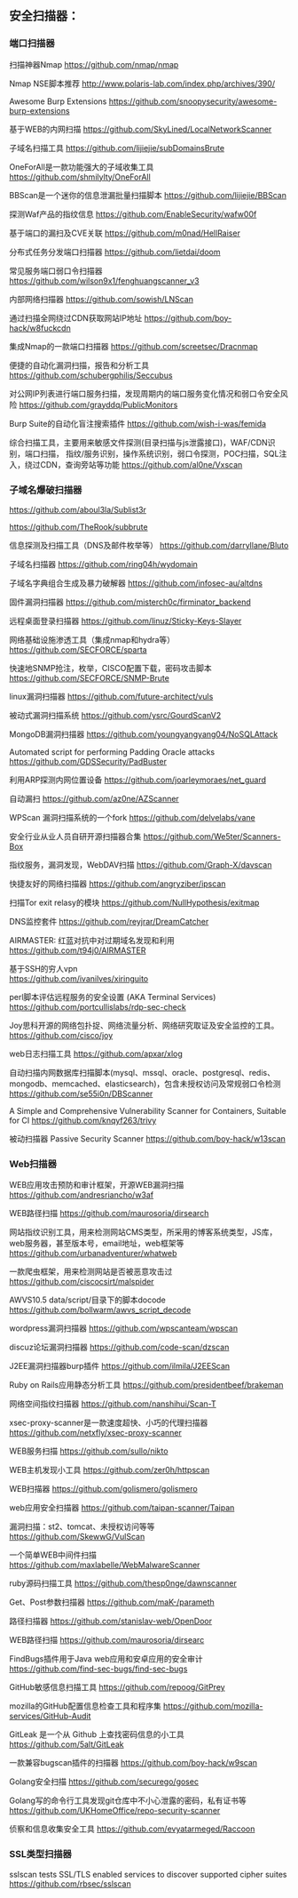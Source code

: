 ## 安全扫描器：

### 端口扫描器

扫描神器Nmap
https://github.com/nmap/nmap

Nmap NSE脚本推荐
http://www.polaris-lab.com/index.php/archives/390/

Awesome Burp Extensions
https://github.com/snoopysecurity/awesome-burp-extensions

基于WEB的内网扫描
https://github.com/SkyLined/LocalNetworkScanner

子域名扫描工具
https://github.com/lijiejie/subDomainsBrute

OneForAll是一款功能强大的子域收集工具
https://github.com/shmilylty/OneForAll

BBScan是一个迷你的信息泄漏批量扫描脚本
https://github.com/lijiejie/BBScan

探测Waf产品的指纹信息
https://github.com/EnableSecurity/wafw00f

基于端口的漏扫及CVE关联
https://github.com/m0nad/HellRaiser

分布式任务分发端口扫描器
https://github.com/lietdai/doom

常见服务端口弱口令扫描器
https://github.com/wilson9x1/fenghuangscanner_v3

内部网络扫描器
https://github.com/sowish/LNScan

通过扫描全网绕过CDN获取网站IP地址
https://github.com/boy-hack/w8fuckcdn

集成Nmap的一款端口扫描器
https://github.com/screetsec/Dracnmap

便捷的自动化漏洞扫描，报告和分析工具
https://github.com/schubergphilis/Seccubus

对公网IP列表进行端口服务扫描，发现周期内的端口服务变化情况和弱口令安全风险 
https://github.com/grayddq/PublicMonitors

Burp Suite的自动化盲注搜索插件 
https://github.com/wish-i-was/femida

综合扫描工具，主要用来敏感文件探测(目录扫描与js泄露接口)，WAF/CDN识别，端口扫描，
指纹/服务识别，操作系统识别，弱口令探测，POC扫描，SQL注入，绕过CDN，查询旁站等功能
https://github.com/al0ne/Vxscan

### 子域名爆破扫描器

https://github.com/aboul3la/Sublist3r

https://github.com/TheRook/subbrute

信息探测及扫描工具（DNS及邮件枚举等）
https://github.com/darryllane/Bluto

子域名扫描器
https://github.com/ring04h/wydomain

子域名字典组合生成及暴力破解器
https://github.com/infosec-au/altdns

固件漏洞扫描器
https://github.com/misterch0c/firminator_backend

远程桌面登录扫描器
https://github.com/linuz/Sticky-Keys-Slayer

网络基础设施渗透工具（集成nmap和hydra等）
https://github.com/SECFORCE/sparta

快速地SNMP抢注，枚举，CISCO配置下载，密码攻击脚本
https://github.com/SECFORCE/SNMP-Brute

linux漏洞扫描器
https://github.com/future-architect/vuls

被动式漏洞扫描系统
https://github.com/ysrc/GourdScanV2

MongoDB漏洞扫描器
https://github.com/youngyangyang04/NoSQLAttack

Automated script for performing Padding Oracle attacks 
https://github.com/GDSSecurity/PadBuster

利用ARP探测内网位置设备
https://github.com/joarleymoraes/net_guard

自动漏扫
https://github.com/az0ne/AZScanner

WPScan 漏洞扫描系统的一个fork
https://github.com/delvelabs/vane

安全行业从业人员自研开源扫描器合集
https://github.com/We5ter/Scanners-Box

指纹服务，漏洞发现，WebDAV扫描
https://github.com/Graph-X/davscan

快捷友好的网络扫描器
https://github.com/angryziber/ipscan

扫描Tor exit relasy的模块
https://github.com/NullHypothesis/exitmap

DNS监控套件 
https://github.com/reyjrar/DreamCatcher

AIRMASTER: 红蓝对抗中对过期域名发现和利用
https://github.com/t94j0/AIRMASTER

基于SSH的穷人vpn  
https://github.com/ivanilves/xiringuito

perl脚本评估远程服务的安全设置 (AKA Terminal Services) 
https://github.com/portcullislabs/rdp-sec-check

Joy思科开源的网络包扑捉、网络流量分析、网络研究取证及安全监控的工具。
https://github.com/cisco/joy

web日志扫描工具
https://github.com/apxar/xlog

自动扫描内网数据库扫描脚本(mysql、mssql、oracle、postgresql、redis、mongodb、memcached、elasticsearch)，包含未授权访问及常规弱口令检测
https://github.com/se55i0n/DBScanner

A Simple and Comprehensive Vulnerability Scanner for Containers, Suitable for CI 
https://github.com/knqyf263/trivy

被动扫描器 Passive Security Scanner 
https://github.com/boy-hack/w13scan

### Web扫描器

WEB应用攻击预防和审计框架，开源WEB漏洞扫描
https://github.com/andresriancho/w3af

WEB路径扫描
https://github.com/maurosoria/dirsearch

网站指纹识别工具，用来检测网站CMS类型，所采用的博客系统类型，JS库，web服务器，甚至版本号，email地址，web框架等
https://github.com/urbanadventurer/whatweb

一款爬虫框架，用来检测网站是否被恶意攻击过
https://github.com/ciscocsirt/malspider

AWVS10.5 data/script/目录下的脚本docode
https://github.com/bollwarm/awvs_script_decode 

wordpress漏洞扫描器
https://github.com/wpscanteam/wpscan

discuz论坛漏洞扫描器
https://github.com/code-scan/dzscan

J2EE漏洞扫描器burp插件
https://github.com/ilmila/J2EEScan

Ruby on Rails应用静态分析工具
https://github.com/presidentbeef/brakeman

网络空间指纹扫描器
https://github.com/nanshihui/Scan-T

xsec-proxy-scanner是一款速度超快、小巧的代理扫描器
https://github.com/netxfly/xsec-proxy-scanner

WEB服务扫描
https://github.com/sullo/nikto

WEB主机发现小工具
https://github.com/zer0h/httpscan

WEB扫描器
https://github.com/golismero/golismero

web应用安全扫描器
https://github.com/taipan-scanner/Taipan

漏洞扫描：st2、tomcat、未授权访问等等 
https://github.com/SkewwG/VulScan

一个简单WEB中间件扫描
https://github.com/maxlabelle/WebMalwareScanner

ruby源码扫描工具
https://github.com/thesp0nge/dawnscanner

Get、Post参数扫描器
https://github.com/maK-/parameth

路径扫描器
https://github.com/stanislav-web/OpenDoor

WEB路径扫描 
https://github.com/maurosoria/dirsearc

FindBugs插件用于Java web应用和安卓应用的安全审计
https://github.com/find-sec-bugs/find-sec-bugs

GitHub敏感信息扫描工具
https://github.com/repoog/GitPrey

mozilla的GitHub配置信息检查工具和程序集
https://github.com/mozilla-services/GitHub-Audit

GitLeak 是一个从 Github 上查找密码信息的小工具 
https://github.com/5alt/GitLeak

一款兼容bugscan插件的扫描器 
https://github.com/boy-hack/w9scan

Golang安全扫描
https://github.com/securego/gosec

Golang写的命令行工具发现git仓库中不小心泄露的密码，私有证书等
https://github.com/UKHomeOffice/repo-security-scanner

侦察和信息收集安全工具
https://github.com/evyatarmeged/Raccoon

### SSL类型扫描器

sslscan tests SSL/TLS enabled services to discover supported cipher suites 
https://github.com/rbsec/sslscan


